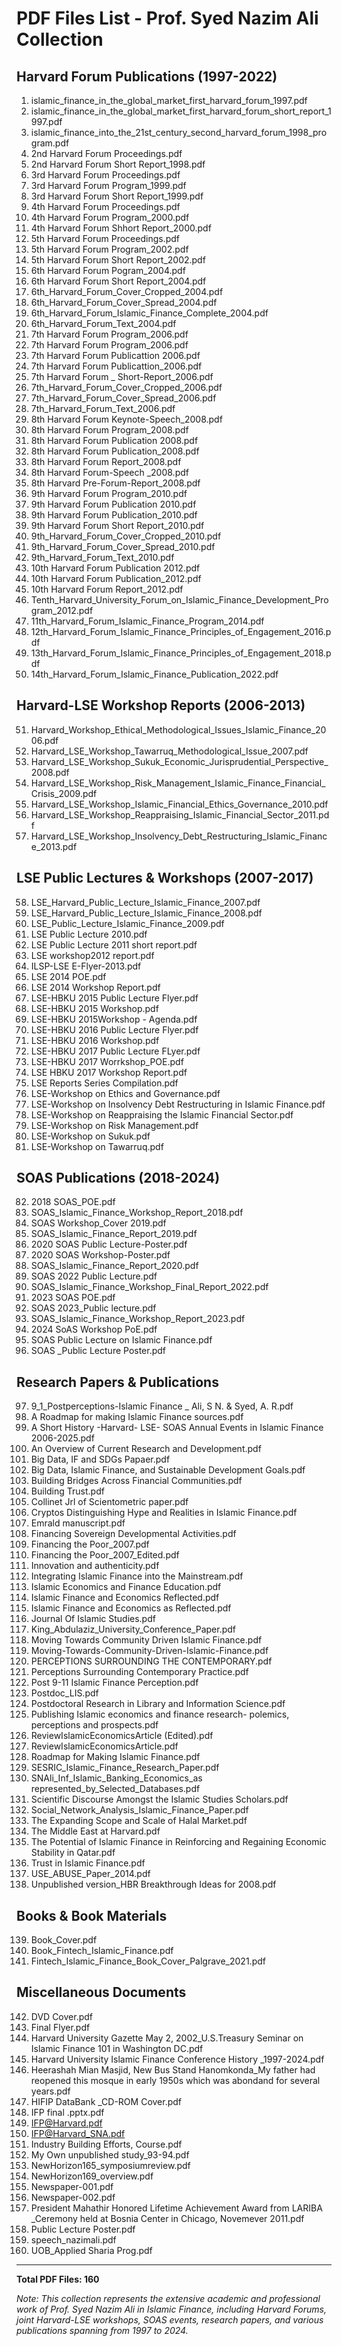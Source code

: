 # PDF Files List - Prof. Syed Nazim Ali Collection

## Harvard Forum Publications (1997-2022)
1. islamic_finance_in_the_global_market_first_harvard_forum_1997.pdf
2. islamic_finance_in_the_global_market_first_harvard_forum_short_report_1997.pdf
3. islamic_finance_into_the_21st_century_second_harvard_forum_1998_program.pdf
4. 2nd Harvard Forum Proceedings.pdf
5. 2nd Harvard Forum Short Report_1998.pdf
6. 3rd Harvard Forum Proceedings.pdf
7. 3rd Harvard Forum Program_1999.pdf
8. 3rd Harvard Forum Short Report_1999.pdf
9. 4th Harvard Forum Proceedings.pdf
10. 4th Harvard Forum Program_2000.pdf
11. 4th Harvard Forum Shhort Report_2000.pdf
12. 5th Harvard Forum Proceedings.pdf
13. 5th Harvard Forum Program_2002.pdf
14. 5th Harvard Forum Short Report_2002.pdf
15. 6th Harvard Forum Pogram_2004.pdf
16. 6th Harvard Forum Short Report_2004.pdf
17. 6th_Harvard_Forum_Cover_Cropped_2004.pdf
18. 6th_Harvard_Forum_Cover_Spread_2004.pdf
19. 6th_Harvard_Forum_Islamic_Finance_Complete_2004.pdf
20. 6th_Harvard_Forum_Text_2004.pdf
21. 7th Harvard Forum  Program_2006.pdf
22. 7th Harvard Forum Program_2006.pdf
23. 7th Harvard Forum Publicattion 2006.pdf
24. 7th Harvard Forum Publicattion_2006.pdf
25. 7th Harvard Forum _ Short-Report_2006.pdf
26. 7th_Harvard_Forum_Cover_Cropped_2006.pdf
27. 7th_Harvard_Forum_Cover_Spread_2006.pdf
28. 7th_Harvard_Forum_Text_2006.pdf
29. 8th Harvard Forum Keynote-Speech_2008.pdf
30. 8th Harvard Forum Program_2008.pdf
31. 8th Harvard Forum Publication 2008.pdf
32. 8th Harvard Forum Publication_2008.pdf
33. 8th Harvard Forum Report_2008.pdf
34. 8th Harvard Forum-Speech _2008.pdf
35. 8th Harvard Pre-Forum-Report_2008.pdf
36. 9th Harvard Forum Program_2010.pdf
37. 9th Harvard Forum Publication 2010.pdf
38. 9th Harvard Forum Publication_2010.pdf
39. 9th Harvard Forum Short Report_2010.pdf
40. 9th_Harvard_Forum_Cover_Cropped_2010.pdf
41. 9th_Harvard_Forum_Cover_Spread_2010.pdf
42. 9th_Harvard_Forum_Text_2010.pdf
43. 10th Harvard Forum Publication 2012.pdf
44. 10th Harvard Forum Publication_2012.pdf
45. 10th Harvard Forum Report_2012.pdf
46. Tenth_Harvard_University_Forum_on_Islamic_Finance_Development_Program_2012.pdf
47. 11th_Harvard_Forum_Islamic_Finance_Program_2014.pdf
48. 12th_Harvard_Forum_Islamic_Finance_Principles_of_Engagement_2016.pdf
49. 13th_Harvard_Forum_Islamic_Finance_Principles_of_Engagement_2018.pdf
50. 14th_Harvard_Forum_Islamic_Finance_Publication_2022.pdf

## Harvard-LSE Workshop Reports (2006-2013)
51. Harvard_Workshop_Ethical_Methodological_Issues_Islamic_Finance_2006.pdf
52. Harvard_LSE_Workshop_Tawarruq_Methodological_Issue_2007.pdf
53. Harvard_LSE_Workshop_Sukuk_Economic_Jurisprudential_Perspective_2008.pdf
54. Harvard_LSE_Workshop_Risk_Management_Islamic_Finance_Financial_Crisis_2009.pdf
55. Harvard_LSE_Workshop_Islamic_Financial_Ethics_Governance_2010.pdf
56. Harvard_LSE_Workshop_Reappraising_Islamic_Financial_Sector_2011.pdf
57. Harvard_LSE_Workshop_Insolvency_Debt_Restructuring_Islamic_Finance_2013.pdf

## LSE Public Lectures & Workshops (2007-2017)
58. LSE_Harvard_Public_Lecture_Islamic_Finance_2007.pdf
59. LSE_Harvard_Public_Lecture_Islamic_Finance_2008.pdf
60. LSE_Public_Lecture_Islamic_Finance_2009.pdf
61. LSE Public Lecture 2010.pdf
62. LSE Public Lecture 2011 short report.pdf
63. LSE workshop2012  report.pdf
64. ILSP-LSE E-Flyer-2013.pdf
65. LSE 2014 POE.pdf
66. LSE 2014 Workshop Report.pdf
67. LSE-HBKU 2015 Public Lecture Flyer.pdf
68. LSE-HBKU 2015 Workshop.pdf
69. LSE-HBKU 2015Workshop - Agenda.pdf
70. LSE-HBKU 2016 Public Lecture Flyer.pdf
71. LSE-HBKU 2016 Workshop.pdf
72. LSE-HBKU 2017 Public Lecture FLyer.pdf
73. LSE-HBKU 2017 Worrkshop_POE.pdf
74. LSE HBKU 2017 Workshop Report.pdf
75. LSE Reports Series Compilation.pdf
76. LSE-Workshop on Ethics and Governance.pdf
77. LSE-Workshop on Insolvency Debt Restructuring in Islamic Finance.pdf
78. LSE-Workshop on Reappraising the Islamic Financial Sector.pdf
79. LSE-Workshop on Risk Management.pdf
80. LSE-Workshop on Sukuk.pdf
81. LSE-Workshop on Tawarruq.pdf

## SOAS Publications (2018-2024)
82. 2018 SOAS_POE.pdf
83. SOAS_Islamic_Finance_Workshop_Report_2018.pdf
84. SOAS Workshop_Cover 2019.pdf
85. SOAS_Islamic_Finance_Report_2019.pdf
86. 2020 SOAS Public Lecture-Poster.pdf
87. 2020 SOAS Workshop-Poster.pdf
88. SOAS_Islamic_Finance_Report_2020.pdf
89. SOAS 2022 Public Lecture.pdf
90. SOAS_Islamic_Finance_Workshop_Final_Report_2022.pdf
91. 2023 SOAS POE.pdf
92. SOAS 2023_Public lecture.pdf
93. SOAS_Islamic_Finance_Workshop_Report_2023.pdf
94. 2024 SoAS Workshop PoE.pdf
95. SOAS Public Lecture on Islamic Finance.pdf
96. SOAS _Public Lecture Poster.pdf

## Research Papers & Publications
97. 9_1_Postperceptions-Islamic Finance _ Ali, S N. & Syed, A. R.pdf
98. A Roadmap for making Islamic Finance sources.pdf
99. A Short History -Harvard- LSE- SOAS Annual Events in Islamic Finance 2006-2025.pdf
100. An Overview of Current Research and Development.pdf
101. Big Data, IF and SDGs Papaer.pdf
102. Big Data, Islamic Finance, and Sustainable Development Goals.pdf
103. Building Bridges Across Financial Communities.pdf
104. Building Trust.pdf
105. Collinet Jrl of Scientometric paper.pdf
106. Cryptos Distinguishing Hype and Realities in Islamic Finance.pdf
107. Emrald manuscript.pdf
108. Financing Sovereign Developmental Activities.pdf
109. Financing the Poor_2007.pdf
110. Financing the Poor_2007_Edited.pdf
111. Innovation and authenticity.pdf
112. Integrating Islamic Finance into the Mainstream.pdf
113. Islamic Economics and Finance Education.pdf
114. Islamic Finance and Economics Reflected.pdf
115. Islamic Finance and Economics as Reflected.pdf
116. Journal Of Islamic Studies.pdf
117. King_Abdulaziz_University_Conference_Paper.pdf
118. Moving Towards Community Driven Islamic Finance.pdf
119. Moving-Towards-Community-Driven-Islamic-Finance.pdf
120. PERCEPTIONS SURROUNDING THE CONTEMPORARY.pdf
121. Perceptions Surrounding Contemporary Practice.pdf
122. Post 9-11 Islamic Finance Perception.pdf
123. Postdoc_LIS.pdf
124. Postdoctoral Research in Library and Information Science.pdf
125. Publishing Islamic economics and finance research- polemics, perceptions and prospects.pdf
126. ReviewIslamicEconomicsArticle (Edited).pdf
127. ReviewIslamicEconomicsArticle.pdf
128. Roadmap for Making Islamic Finance.pdf
129. SESRIC_Islamic_Finance_Research_Paper.pdf
130. SNAli_Inf_Islamic_Banking_Economics_as represented_by_Selected_Databases.pdf
131. Scientific Discourse Amongst the Islamic Studies Scholars.pdf
132. Social_Network_Analysis_Islamic_Finance_Paper.pdf
133. The Expanding Scope and Scale of Halal Market.pdf
134. The Middle East at Harvard.pdf
135. The Potential of Islamic Finance in Reinforcing and Regaining Economic Stability in Qatar.pdf
136. Trust in Islamic Finance.pdf
137. USE_ABUSE_Paper_2014.pdf
138. Unpublished version_HBR Breakthrough Ideas for 2008.pdf

## Books & Book Materials
139. Book_Cover.pdf
140. Book_Fintech_Islamic_Finance.pdf
141. Fintech_Islamic_Finance_Book_Cover_Palgrave_2021.pdf

## Miscellaneous Documents
142. DVD Cover.pdf
143. Final Flyer.pdf
144. Harvard University Gazette May 2, 2002_U.S.Treasury Seminar on Islamic Finance 101 in Washington DC.pdf
145. Harvard University Islamic Finance Conference History _1997-2024.pdf
146. Heerashah Mian Masjid, New Bus Stand Hanomkonda_My father had reopened this mosque in early 1950s which was abondand for several years.pdf
147. HIFIP DataBank _CD-ROM Cover.pdf
148. IFP final .pptx.pdf
149. IFP@Harvard.pdf
150. IFP@Harvard_SNA.pdf
151. Industry Building Efforts, Course.pdf
152. My Own unpublished study_93-94.pdf
153. NewHorizon165_symposiumreview.pdf
154. NewHorizon169_overview.pdf
155. Newspaper-001.pdf
156. Newspaper-002.pdf
157. President Mahathir Honored Lifetime Achievement Award from LARIBA _Ceremony held at Bosnia Center in Chicago, Novemever 2011.pdf
158. Public Lecture Poster.pdf
159. speech_nazimali.pdf
160. UOB_Applied Sharia Prog.pdf

---
**Total PDF Files: 160**

*Note: This collection represents the extensive academic and professional work of Prof. Syed Nazim Ali in Islamic Finance, including Harvard Forums, joint Harvard-LSE workshops, SOAS events, research papers, and various publications spanning from 1997 to 2024.*